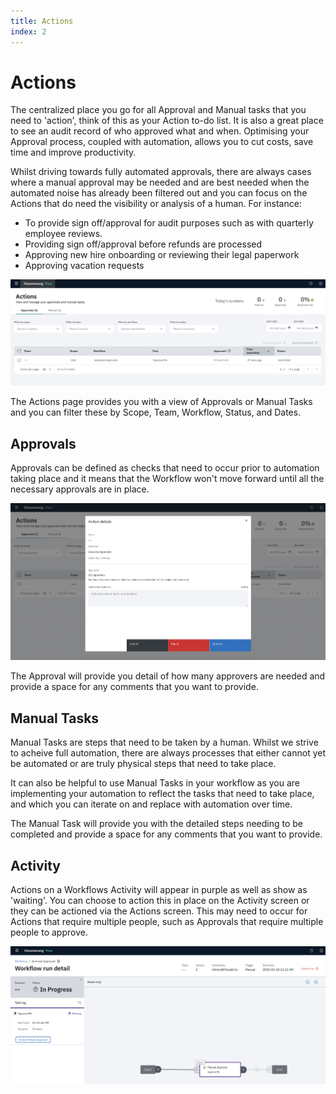 ```yaml
---
title: Actions
index: 2
---
```


# Actions

The centralized place you go for all Approval and Manual tasks that you need to 'action', think of this as your Action to-do list. It is also a great place to see an audit record of who approved what and when.  Optimising your Approval process, coupled with automation, allows you to cut costs, save time and improve productivity. 

Whilst driving towards fully automated approvals, there are always cases where a manual approval may be needed and are best needed when the automated noise has already been filtered out and you can focus on the Actions that do need the visibility or analysis of a human. For instance:
- To provide sign off/approval for audit purposes such as with quarterly employee reviews.
- Providing sign off/approval before refunds are processed
- Approving new hire onboarding or reviewing their legal paperwork
- Approving vacation requests

![Actions](./assets/img/actions-home.png)

The Actions page provides you with a view of Approvals or Manual Tasks and you can filter these by Scope, Team, Workflow, Status, and Dates.

## Approvals

Approvals can be defined as checks that need to occur prior to automation taking place and it means that the Workflow won't move forward until all the necessary approvals are in place.

![Actions](./assets/img/actions-approval-detail.png)

The Approval will provide you detail of how many approvers are needed and provide a space for any comments that you want to provide.

## Manual Tasks

Manual Tasks are steps that need to be taken by a human. Whilst we strive to acheive full automation, there are always processes that either cannot yet be automated or are truly physical steps that need to take place.

It can also be helpful to use Manual Tasks in your workflow as you are implementing your automation to reflect the tasks that need to take place, and which you can iterate on and replace with automation over time.

The Manual Task will provide you with the detailed steps needing to be completed and provide a space for any comments that you want to provide.

## Activity

Actions on a Workflows Activity will appear in purple as well as show as 'waiting'. You can choose to action this in place on the Activity screen or they can be actioned via the Actions screen. This may need to occur for Actions that require multiple people, such as Approvals that require multiple people to approve.

![Actions Activity](./assets/img/actions-approvals-activity.png)